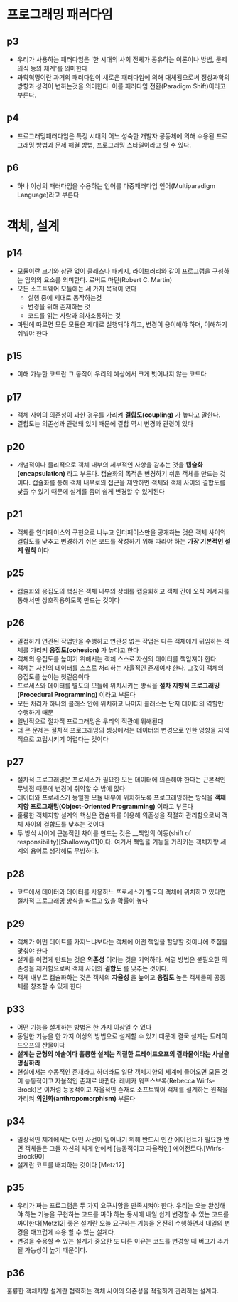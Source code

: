 # 프로그래밍 패러다임
## p3
* 우리가 사용하는 패러다임은 '한 시대의 사회 전체가 공유하는 이론이나 방법, 문제의식 등의 체계'를 의미한다 
* 과학혁명이란 과거의 패러다임이 새로운 패러다임에 의해 대체됨으로써 정상과학의 방향과 성격이 변하는것을 의미한다. 이를 패러다임 전환(Paradigm Shift)이라고 부른다.

## p4
* 프로그래밍패러다임은 특정 시대의 어느 성숙한 개발자 공동체에 의해 수용된 프로그래밍 방법과 문제 해결 방법, 프로그래밍 스타일이라고 할 수 있다. 

## p6
* 하나 이상의 패러다임을 수용하는 언어를 다중패러다임 언어(Multiparadigm Language)라고 부른다 

# 객체, 설계

## p14
* 모듈이란 크기와 상관 없이 클래스나 패키지, 라이브러리와 같이 프로그램을 구성하는 임의의 요소를 의미한다. 로버트 마틴(Robert C. Martin) 
* 모든 소프트웨어 모듈에는 세 가지 목적이 있다
  * 실행 중에 제대로 동작하는것
  * 변경을 위해 존재하는 것
  * 코드를 읽는 사람과 의사소통하는 것 
* 마틴에 따르면 모든 모듈은 제대로 실행돼야 하고, 변경이 용이해야 하며, 이해하기 쉬워야 한다 

## p15
* 이해 가능한 코드란 그 동작이 우리의 예상에서 크게 벗어나지 않는 코드다 

## p17
* 객체 사이의 의존성이 과한 경우를 가리켜 __결합도(coupling)__ 가 높다고 말한다. 
* 결합도는 의존성과 관련돼 있기 때문에 결합 역시 변경과 관련이 있다

## p20
* 개념적이나 물리적으로 객체 내부의 세부적인 사항을 감추는 것을 __캡슐화(encapsulation)__ 라고 부른다. 캡슐화의 목적은 변경하기 쉬운 객체를 만드는 것이다. 캡슐화를 통해 객체 내부로의 접근을 제안하면 객체와 객체 사이의 결합도를 낮출 수 있기 때문에 설계를 좀더 쉽게 변경할 수 있게된다

## p21
* 객체를 인터페이스와 구현으로 나누고 인터페이스만을 공개하는 것은 객체 사이의 결합도를 낮추고 변경하기 쉬운 코드를 작성하기 위해 따라야 하는 __가장 기본적인 설계 원칙__ 이다 

## p25
* 캡슐화와 응집도의 핵심은 객체 내부의 상태를 캡슐화하고 객체 간에 오직 메세지를 통해서만 상호작용하도록 만드는 것이다 

## p26
* 밀접하게 연관된 작업만을 수행하고 연관성 없는 작업은 다른 객체에게 위임하는 객체를 가리켜 __응집도(cohesion)__ 가 높다고 한다 
* 객체의 응집도를 높이기 위해서는 객체 스스로 자신의 데이터를 책임져야 한다
* 객체는 자신의 데이터를 스스로 처리하는 자율적인 존재여쟈 한다. 그것이 객체의 응집도를 높이는 첫걸음이다
* 프로세스와 데이터를 별도의 모듈에 위치시키는 방식을 __절차 지향적 프로그래밍(Procedural Programming)__ 이라고 부른다
* 모든 처리가 하나의 클래스 안에 위치하고 나머지 클래스는 단지 데이터의 역할만 수행하기 때문
* 일반적으로 절차적 프로그래밍은 우리의 직관에 위해된다
* 더 큰 문제는 절차적 프로그래밍의 셍상에서는 데이터의 변경으로 인한 영향을 지역적으로 고립시키기 어렵다는 것이다 

## p27
* 절차적 프로그래밍은 프로세스가 필요한 모든 데이터에 의존해야 한다는 근본적인 무넺점 때문에 변경에 취약할 수 밖에 없다 
* 데이터와 프로세스가 동일한 모듈 내부에 위치하도록 프로그래밍하는 방식을 __객체지향 프로그래밍(Object-Oriented Programming)__ 이라고 부른다 
* 훌륭한 객체지향 설계의 핵심은 캡슐화를 이용해 의존성을 적절히 관리함으로써 객체 사이의 결합도를 낮추는 것이다
* 두 방식 사이에 근본적인 차이를 만드는 것은 __책임의 이동(shift of responsibility)[Shalloway01]이다. 여기서 책임을 기능을 가리키는 객체지향 세계의 용어로 생각해도 무방하다.

## p28
* 코드에서 데이터와 데이터를 사용하느 프로세스가 별도의 객체에 위치하고 있다면 절차적 프로그래밍 방식을 따르고 있을 확률이 높다 

## p29
* 객체가 어떤 데이트를 가지느냐보다는 객체에 어떤 책임을 할당할 것이냐에 초점을 맞춰야 한다 
* 설계를 어렵게 만드는 것은 __의존성__ 이라는 것을 기억하라. 해결 방법은 불필요한 의존성을 제거함으로써 객체 사이의 __결합도__ 를 낮추는 것이다.
* 객체 내부로 캡슐화하는 것은 객체의 __자율성__ 을 높이고 __응집도__ 높은 객체들의 공동체를 창조할 수 있게 한다 

## p33
* 어떤 기능을 설계하는 방법은 한 가지 이상일 수 있다
* 동일한 기능을 한 가지 이상의 방법으로 설계할 수 있기 때문에 결국 설계는 트레이드오프의 산물이다 
* __설계는 균형의 예술이다 훌륭한 설계는 적절한 트레이드오프의 결과물이라는 사실을 명심하라__
* 현실에서는 수동적인 존재라고 하더라도 일단 객체지향의 세계에 들어오면 모든 것이 능동적이고 자율적인 존재로 바뀐다. 레베카 워프스브록(Rebecca Wirfs-Brock)은 이처럼 능동적이고 자율적인 존재로 소프트웨어 객체를 설계하는 원칙을 가리켜 __의인화(anthropomorphism)__ 부른다 


## p34
* 일상적인 체계에서는 어떤 사건이 일어나기 위해 반드시 인간 에이전트가 필요한 반면 객체들은 그들 자신의 체계 안에서 [능동적이고 자율적인] 에이전트다.[Wirfs-Brock90]
* 설계란 코드를 배치하는 것이다 [Metz12]

## p35
* 우리가 짜는 프로그램은 두 가지 요구사항을 만족시켜야 한다. 우리는 오늘 완성해야 하는 기능을 구현하는 코드를 짜야 하는 동시에 내일 쉽게 변경할 수 있는 코드를 짜야한다[Metz12] 좋은 설계란 오늘 요구하는 기능을 온전히 수행하면서 내일의 변경을 매끄럽게 수용 할 수 있는 설계다.
* 변경을 수용할 수 있는 설계가 중요한 또 다른 이유는 코드를 변경할 때 버그가 추가될 가능성이 높기 때문이다.

## p36
훌륭한 객체지향 설계란 협력하는 객체 사이의 의존성을 적절하게 관리하는 설계다.

